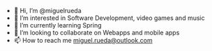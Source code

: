 - 👋 Hi, I’m @miguelrueda
- 👀 I’m interested in Software Development, video games and music
- 🌱 I’m currently learning Spring
- 💞️ I’m looking to collaborate on Webapps and mobile apps
- 📫 How to reach me miguel.rueda@outlook.com

<!---
miguelrueda/miguelrueda is a ✨ special ✨ repository because its `README.md` (this file) appears on your GitHub profile.
You can click the Preview link to take a look at your changes.
--->
